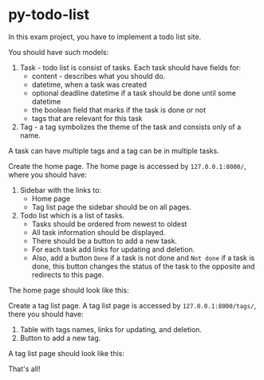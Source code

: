 # py-todo-list

In this exam project, you have to implement a todo list site.

You should have such models:
1. Task - todo list is consist of tasks. Each task should have fields for:
    - content - describes what you should do.
    - datetime, when a task was created
    - optional deadline datetime if a task should be done until some 
datetime
    - the boolean field that marks if the task is done or not
    - tags that are relevant for this task
2. Tag - a tag symbolizes the theme of the task and consists only of a name.

A task can have multiple tags and a tag can be in multiple tasks.

Create the home page. The home page is accessed by `127.0.0.1:8000/`, where you 
should have:
1. Sidebar with the links to:
   - Home page
   - Tag list page
    the sidebar should be on all pages.
2. Todo list which is a list of tasks. 
   - Tasks should be ordered from newest to oldest
   - All task information should be displayed. 
   - There should be a button to add a new task. 
   - For each task add links for updating and deletion. 
   - Also, add a button `Done` if a task is not done and `Not done` if a task is 
done, this button changes the status of the task to the opposite and redirects 
to this page.

The home page should look like this: 

Create a tag list page. A tag list page is accessed by `127.0.0.1:8000/tags/`, 
there you should have:
1. Table with tags names, links for updating,  and deletion.
2. Button to add a new tag.

A tag list page should look like this:

That's all!
